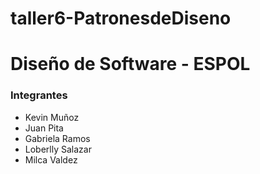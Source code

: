 # taller6-PatronesdeDiseno
# Diseño de Software - ESPOL

### Integrantes
* Kevin Muñoz
* Juan Pita
* Gabriela Ramos
* Loberlly Salazar
* Milca Valdez
<br />


